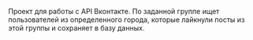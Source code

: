 Проект для работы с API Вконтакте. По заданной группе ищет пользователей из определенного города, которые лайкнули посты из этой группы и сохраняет в базу данных.
